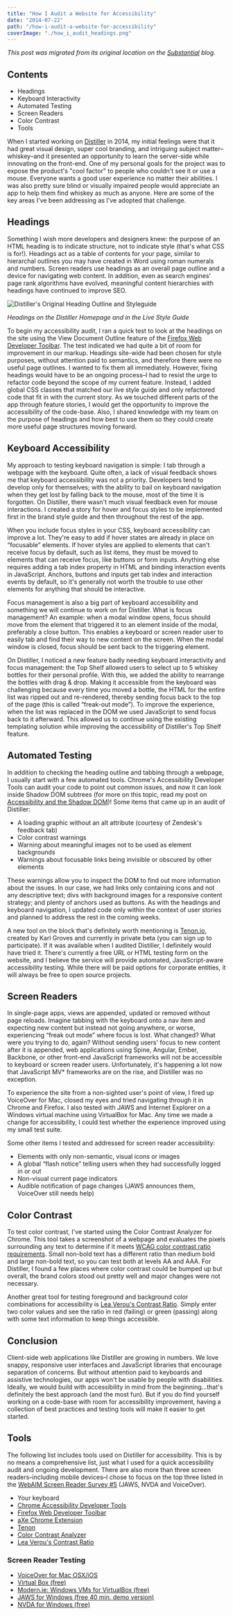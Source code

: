 ```yaml
---
title: "How I Audit a Website for Accessibility"
date: "2014-07-22"
path: "/how-i-audit-a-website-for-accessibility"
coverImage: "./how_i_audit_headings.png"
---
```


_This post was migrated from its original location on the [Substantial](http://substantial.com) blog._

## Contents

- Headings
- Keyboard Interactivity
- Automated Testing
- Screen Readers
- Color Contrast
- Tools

When I started working on [Distiller](http://drinkdistiller.com) in 2014, my initial feelings were that it had great visual design, super cool branding, and intriguing subject matter–whiskey–and it presented an opportunity to learn the server-side while innovating on the front-end. One of my personal goals for the project was to expose the product's "cool factor" to people who couldn't see it or use a mouse. Everyone wants a good user experience no matter their abilities. I was also pretty sure blind or visually impaired people would appreciate an app to help them find whiskey as much as anyone. Here are some of the key areas I've been addressing as I've adopted that challenge.

## Headings

Something I wish more developers and designers knew: the purpose of an HTML heading is to indicate structure, not to indicate style (that's what CSS is for!). Headings act as a table of contents for your page, similar to hierarchal outlines you may have created in Word using roman numerals and numbers. Screen readers use headings as an overall page outline and a device for navigating web content. In addition, even as search engines' page rank algorithms have evolved, meaningful content hierarchies with headings have continued to improve SEO.

![Distiller's Original Heading Outline and Styleguide](./how_i_audit_headings.png)

_Headings on the Distiller Homepage and in the Live Style Guide_

To begin my accessibility audit, I ran a quick test to look at the headings on the site using the View Document Outline feature of the [Firefox Web Developer Toolbar](https://addons.mozilla.org/en-US/firefox/addon/web-developer/ "Link opens in a new window"). The test indicated we had quite a bit of room for improvement in our markup. Headings site-wide had been chosen for style purposes, without attention paid to semantics, and therefore there were no useful page outlines. I wanted to fix them all immediately. However, fixing headings would have to be an ongoing process–I had to resist the urge to refactor code beyond the scope of my current feature. Instead, I added global CSS classes that matched our live style guide and only refactored code that fit in with the current story. As we touched different parts of the app through feature stories, I would get the opportunity to improve the accessibility of the code-base. Also, I shared knowledge with my team on the purpose of headings and how best to use them so they could create more useful page structures moving forward.

## Keyboard Accessibility

My approach to testing keyboard navigation is simple: I tab through a webpage with the keyboard. Quite often, a lack of visual feedback shows me that keyboard accessibility was not a priority. Developers tend to develop only for themselves; with the ability to bail on keyboard navigation when they get lost by falling back to the mouse, most of the time it is forgotten. On Distiller, there wasn't much visual feedback even for mouse interactions. I created a story for hover and focus styles to be implemented first in the brand style guide and then throughout the rest of the app.

When you include focus styles in your CSS, keyboard accessibility can improve a lot. They're easy to add if hover states are already in place on “focusable” elements. If hover styles are applied to elements that can't receive focus by default, such as list items, they must be moved to elements that can receive focus, like buttons or form inputs. Anything else requires adding a tab index property in HTML and binding interaction events in JavaScript. Anchors, buttons and inputs get tab index and interaction events by default, so it's generally not worth the trouble to use other elements for anything that should be interactive.

Focus management is also a big part of keyboard accessibility and something we will continue to work on for Distiller. What is focus management? An example: when a modal window opens, focus should move from the element that triggered it to an element inside of the modal, preferably a close button. This enables a keyboard or screen reader user to easily tab and find their way to new content on the screen. When the modal window is closed, focus should be sent back to the triggering element.

On Distiller, I noticed a new feature badly needing keyboard interactivity and focus management: the Top Shelf allowed users to select up to 5 whiskey bottles for their personal profile. With this, we added the ability to rearrange the bottles with drag & drop. Making it accessible from the keyboard was challenging because every time you moved a bottle, the HTML for the entire list was ripped out and re-rendered, thereby sending focus back to the top of the page (this is called “freak-out mode”). To improve the experience, when the list was replaced in the DOM we used JavaScript to send focus back to it afterward. This allowed us to continue using the existing templating solution while improving the accessibility of Distiller's Top Shelf feature.

## Automated Testing

In addition to checking the heading outline and tabbing through a webpage, I usually start with a few automated tools. Chrome's Accessibility Developer Tools can audit your code to point out common issues, and now it can look inside Shadow DOM subtrees (for more on this topic, read my post on [Accessibility and the Shadow DOM](/accessibility-and-the-shadow-dom/))! Some items that came up in an audit of Distiller:

- A loading graphic without an alt attribute (courtesy of Zendesk's feedback tab)
- Color contrast warnings
- Warning about meaningful images not to be used as element backgrounds
- Warnings about focusable links being invisible or obscured by other elements

These warnings allow you to inspect the DOM to find out more information about the issues. In our case, we had links only containing icons and not any descriptive text; divs with background images for a responsive content strategy; and plenty of anchors used as buttons. As with the headings and keyboard navigation, I updated code only within the context of user stories and planned to address the rest in the coming weeks.

A new tool on the block that's definitely worth mentioning is [Tenon.io](http://tenon.io/index.html "Link opens in a new window"), created by Karl Groves and currently in private beta (you can sign up to participate). If it was available when I audited Distiller, I definitely would have tried it. There's currently a free URL or HTML testing form on the website, and I believe the service will provide automated, JavaScript-aware accessibility testing. While there will be paid options for corporate entities, it will always be free to open source projects.

## Screen Readers

In single-page apps, views are appended, updated or removed without page reloads. Imagine tabbing with the keyboard onto a nav item and expecting new content but instead not going anywhere, or worse, experiencing “freak out mode” where focus is lost. What changed? What were you trying to do, again? Without sending users' focus to new content after it is appended, web applications using Spine, Angular, Ember, Backbone, or other front-end JavaScript frameworks will not be accessible to keyboard or screen reader users. Unfortunately, it's happening a lot now that JavaScript MV\* frameworks are on the rise, and Distiller was no exception.

To experience the site from a non-sighted user's point of view, I fired up VoiceOver for Mac, closed my eyes and tried navigating through it in Chrome and Firefox. I also tested with JAWS and Internet Explorer on a Windows virtual machine using VirtualBox for Mac. Any time we made a change for accessibility, I could test whether the experience improved using my small test suite.

Some other items I tested and addressed for screen reader accessibility:

- Elements with only non-semantic, visual icons or images
- A global “flash notice” telling users when they had successfully logged in or out
- Non-visual current page indicators
- Audible notification of page changes (JAWS announces them, VoiceOver still needs help)

## Color Contrast

To test color contrast, I've started using the Color Contrast Analyzer for Chrome. This tool takes a screenshot of a webpage and evaluates the pixels surrounding any text to determine if it meets [WCAG color contrast ratio requirements](http://www.w3.org/TR/WCAG20/#visual-audio-contrast-contrast "Link opens in a new window"). Small non-bold text has a different ratio than medium bold and large non-bold text, so you can test both at levels AA and AAA. For Distiller, I found a few places where color contrast could be bumped up but overall, the brand colors stood out pretty well and major changes were not necessary.

Another great tool for testing foreground and background color combinations for accessibility is [Lea Verou's Contrast Ratio](http://leaverou.github.io/contrast-ratio/ "Link opens in a new window"). Simply enter two color values and see the ratio in red (failing) or green (passing) along with some text information to keep things accessible.

## Conclusion

Client-side web applications like Distiller are growing in numbers. We love snappy, responsive user interfaces and JavaScript libraries that encourage separation of concerns. But without attention paid to keyboards and assistive technologies, our apps won't be usable by people with disabilities. Ideally, we would build with accessibility in mind from the beginning…that's definitely the best approach (and the most fun). But if you do find yourself working on a code-base with room for accessibility improvement, having a collection of best practices and testing tools will make it easier to get started.

## Tools

The following list includes tools used on Distiller for accessibility. This is by no means a comprehensive list, just what I used for a quick accessibility audit and ongoing development. There are also more than three screen readers–including mobile devices–I chose to focus on the top three listed in the [WebAIM Screen Reader Survey #5](http://webaim.org/projects/screenreadersurvey5/#used "Link opens in a new window") (JAWS, NVDA and VoiceOver).

- Your keyboard
- [Chrome Accessibility Developer Tools](https://chrome.google.com/webstore/detail/accessibility-developer-t/fpkknkljclfencbdbgkenhalefipecmb?hl=en "Link opens in a new window")
- [Firefox Web Developer Toolbar](https://addons.mozilla.org/en-US/firefox/addon/web-developer/ "Link opens in a new window")
- [aXe Chrome Extension](https://chrome.google.com/webstore/detail/axe/lhdoppojpmngadmnindnejefpokejbdd?hl=en-US)
- [Tenon](http://tenon.io/index.html "Link opens in a new window")
- [Color Contrast Analyzer](https://chrome.google.com/webstore/detail/color-contrast-analyzer/dagdlcijhfbmgkjokkjicnnfimlebcll?hl=en "Link opens in a new window")
- [Lea Verou's Contrast Ratio](http://leaverou.github.io/contrast-ratio/ "Link opens in a new window")

### Screen Reader Testing

- [VoiceOver for Mac OSX/iOS](http://webaim.org/articles/voiceover/ "Link opens in a new window")
- [Virtual Box (free)](https://www.virtualbox.org/wiki/Downloads "Link opens in a new window")
- [Modern.ie: Windows VMs for VirtualBox (free)](http://modern.ie/en-us/virtualization-tools#downloads "Link opens in a new window")
- [JAWS for Windows (free 40 min. demo version)](http://www.freedomscientific.com/downloads/jaws/jaws-downloads.asp "Link opens in a new window")
- [NVDA for Windows (free)](http://www.nvaccess.org/download/ "Link opens in a new window")
